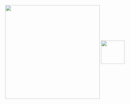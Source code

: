 <img height="300" src="https://raw.githubusercontent.com/TruenoDB/trueno/dev/assets/images/logo_medium.png" align="middle">

<img height="75" src="https://raw.githubusercontent.com/TruenoDB/trueno/master/assets/images/truenoDB.png" align="middle"> 

